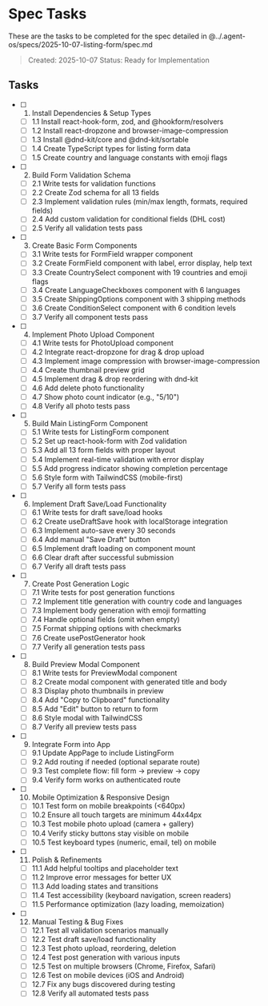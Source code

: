 # Spec Tasks

These are the tasks to be completed for the spec detailed in @../.agent-os/specs/2025-10-07-listing-form/spec.md

> Created: 2025-10-07
> Status: Ready for Implementation

## Tasks

- [ ] 1. Install Dependencies & Setup Types
  - [ ] 1.1 Install react-hook-form, zod, and @hookform/resolvers
  - [ ] 1.2 Install react-dropzone and browser-image-compression
  - [ ] 1.3 Install @dnd-kit/core and @dnd-kit/sortable
  - [ ] 1.4 Create TypeScript types for listing form data
  - [ ] 1.5 Create country and language constants with emoji flags

- [ ] 2. Build Form Validation Schema
  - [ ] 2.1 Write tests for validation functions
  - [ ] 2.2 Create Zod schema for all 13 fields
  - [ ] 2.3 Implement validation rules (min/max length, formats, required fields)
  - [ ] 2.4 Add custom validation for conditional fields (DHL cost)
  - [ ] 2.5 Verify all validation tests pass

- [ ] 3. Create Basic Form Components
  - [ ] 3.1 Write tests for FormField wrapper component
  - [ ] 3.2 Create FormField component with label, error display, help text
  - [ ] 3.3 Create CountrySelect component with 19 countries and emoji flags
  - [ ] 3.4 Create LanguageCheckboxes component with 6 languages
  - [ ] 3.5 Create ShippingOptions component with 3 shipping methods
  - [ ] 3.6 Create ConditionSelect component with 6 condition levels
  - [ ] 3.7 Verify all component tests pass

- [ ] 4. Implement Photo Upload Component
  - [ ] 4.1 Write tests for PhotoUpload component
  - [ ] 4.2 Integrate react-dropzone for drag & drop upload
  - [ ] 4.3 Implement image compression with browser-image-compression
  - [ ] 4.4 Create thumbnail preview grid
  - [ ] 4.5 Implement drag & drop reordering with dnd-kit
  - [ ] 4.6 Add delete photo functionality
  - [ ] 4.7 Show photo count indicator (e.g., "5/10")
  - [ ] 4.8 Verify all photo tests pass

- [ ] 5. Build Main ListingForm Component
  - [ ] 5.1 Write tests for ListingForm component
  - [ ] 5.2 Set up react-hook-form with Zod validation
  - [ ] 5.3 Add all 13 form fields with proper layout
  - [ ] 5.4 Implement real-time validation with error display
  - [ ] 5.5 Add progress indicator showing completion percentage
  - [ ] 5.6 Style form with TailwindCSS (mobile-first)
  - [ ] 5.7 Verify all form tests pass

- [ ] 6. Implement Draft Save/Load Functionality
  - [ ] 6.1 Write tests for draft save/load hooks
  - [ ] 6.2 Create useDraftSave hook with localStorage integration
  - [ ] 6.3 Implement auto-save every 30 seconds
  - [ ] 6.4 Add manual "Save Draft" button
  - [ ] 6.5 Implement draft loading on component mount
  - [ ] 6.6 Clear draft after successful submission
  - [ ] 6.7 Verify all draft tests pass

- [ ] 7. Create Post Generation Logic
  - [ ] 7.1 Write tests for post generation functions
  - [ ] 7.2 Implement title generation with country code and languages
  - [ ] 7.3 Implement body generation with emoji formatting
  - [ ] 7.4 Handle optional fields (omit when empty)
  - [ ] 7.5 Format shipping options with checkmarks
  - [ ] 7.6 Create usePostGenerator hook
  - [ ] 7.7 Verify all generation tests pass

- [ ] 8. Build Preview Modal Component
  - [ ] 8.1 Write tests for PreviewModal component
  - [ ] 8.2 Create modal component with generated title and body
  - [ ] 8.3 Display photo thumbnails in preview
  - [ ] 8.4 Add "Copy to Clipboard" functionality
  - [ ] 8.5 Add "Edit" button to return to form
  - [ ] 8.6 Style modal with TailwindCSS
  - [ ] 8.7 Verify all preview tests pass

- [ ] 9. Integrate Form into App
  - [ ] 9.1 Update AppPage to include ListingForm
  - [ ] 9.2 Add routing if needed (optional separate route)
  - [ ] 9.3 Test complete flow: fill form → preview → copy
  - [ ] 9.4 Verify form works on authenticated route

- [ ] 10. Mobile Optimization & Responsive Design
  - [ ] 10.1 Test form on mobile breakpoints (<640px)
  - [ ] 10.2 Ensure all touch targets are minimum 44x44px
  - [ ] 10.3 Test mobile photo upload (camera + gallery)
  - [ ] 10.4 Verify sticky buttons stay visible on mobile
  - [ ] 10.5 Test keyboard types (numeric, email, tel) on mobile

- [ ] 11. Polish & Refinements
  - [ ] 11.1 Add helpful tooltips and placeholder text
  - [ ] 11.2 Improve error messages for better UX
  - [ ] 11.3 Add loading states and transitions
  - [ ] 11.4 Test accessibility (keyboard navigation, screen readers)
  - [ ] 11.5 Performance optimization (lazy loading, memoization)

- [ ] 12. Manual Testing & Bug Fixes
  - [ ] 12.1 Test all validation scenarios manually
  - [ ] 12.2 Test draft save/load functionality
  - [ ] 12.3 Test photo upload, reordering, deletion
  - [ ] 12.4 Test post generation with various inputs
  - [ ] 12.5 Test on multiple browsers (Chrome, Firefox, Safari)
  - [ ] 12.6 Test on mobile devices (iOS and Android)
  - [ ] 12.7 Fix any bugs discovered during testing
  - [ ] 12.8 Verify all automated tests pass
